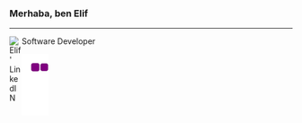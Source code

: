 ### Merhaba, ben Elif  <!-- <img src="https://media.giphy.com/media/hvRJCLFzcasrR4ia7z/giphy.gif" width="25px"> -->
---------------------------------------------------------

Software Developer <a href="https://www.linkedin.com/in/elif-gizem-uzgur/">
  <img align="left" alt="Elif' LinkedIN" width="22px" src="https://raw.githubusercontent.com/peterthehan/peterthehan/master/assets/linkedin.svg" />
</a>

![snake gif](https://github.com/elifelse/elifelse/blob/output/github-contribution-grid-snake.gif)


